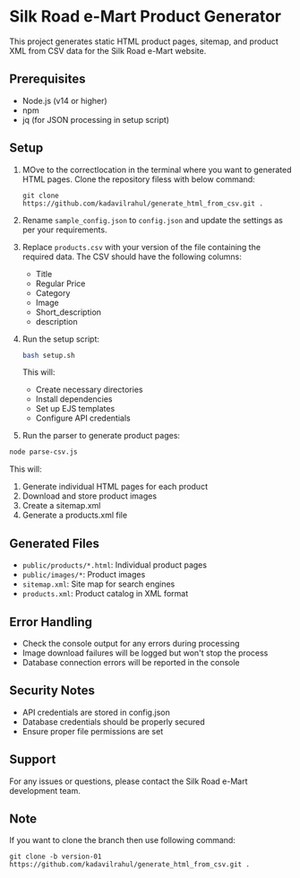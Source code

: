 # Silk Road e-Mart Product Generator

This project generates static HTML product pages, sitemap, and product XML from CSV data for the Silk Road e-Mart website.

## Prerequisites

- Node.js (v14 or higher)
- npm
- jq (for JSON processing in setup script)

## Setup

1. MOve to the correctlocation in the terminal where you want to generated HTML pages. Clone the repository filess with below command:
   ```
   git clone https://github.com/kadavilrahul/generate_html_from_csv.git .

   ```


2. Rename `sample_config.json` to `config.json` and update the settings as per your requirements.

3. Replace `products.csv` with your version of the file containing the required data.
The CSV should have the following columns:
   - Title
   - Regular Price
   - Category
   - Image
   - Short_description
   - description

4. Run the setup script:
   ```bash
   bash setup.sh
   ```
   This will:
   - Create necessary directories
   - Install dependencies
   - Set up EJS templates
   - Configure API credentials

5. Run the parser to generate product pages:
```bash
node parse-csv.js
```

This will:
1. Generate individual HTML pages for each product
2. Download and store product images
3. Create a sitemap.xml
4. Generate a products.xml file


## Generated Files

- `public/products/*.html`: Individual product pages
- `public/images/*`: Product images
- `sitemap.xml`: Site map for search engines
- `products.xml`: Product catalog in XML format

## Error Handling

- Check the console output for any errors during processing
- Image download failures will be logged but won't stop the process
- Database connection errors will be reported in the console

## Security Notes

- API credentials are stored in config.json
- Database credentials should be properly secured
- Ensure proper file permissions are set

## Support

For any issues or questions, please contact the Silk Road e-Mart development team.

## Note
If you want to clone the branch then use following command:
```
git clone -b version-01 https://github.com/kadavilrahul/generate_html_from_csv.git .
```
